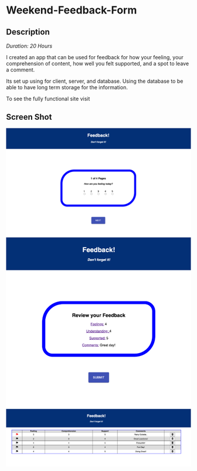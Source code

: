 # Weekend-Feedback-Form


## Description

_Duration: 20 Hours_

I created an app that can be used for feedback for how your feeling, your comprehension of content, how well you felt supported, and a spot to leave a comment.

Its set up using for client, server, and database. Using the database to be able to have long term storage for the information.

To see the fully functional site visit 

## Screen Shot
![feeling](ScreenShots/Screenshot1.png)
![review](ScreenShots/Screenshot2.png)
![admin](ScreenShots/Screenshot3.png)


